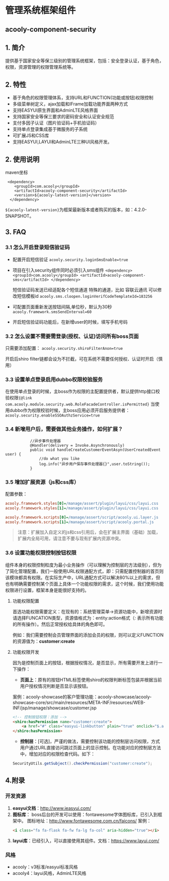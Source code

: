 <!-- title: 安全后台管理组件   -->
<!-- type: app -->
<!-- author: zhangpu,qiubo,shuijing -->

管理系统框架组件
====
acooly-component-security
----

## 1. 简介

提供基于国家安全等保三级别的管理系统框架，包括：安全登录认证，基于角色，权限，资源管理的权限管理系统等。

## 2. 特性

* 基于角色的权限管理体系，支持URL和FUNCTION(功能或按钮)权限控制
* 多级菜单树定义，ajax加载和IFrame加载功能界面两种方式
* 支持EASYUI原生界面和AdminLTE风格界面
* 支持国家安全等保三要求的密码安全和认证安全规范
* 支付多因子认证（图片验证码+手机验证码）
* 支持单点登录集成基于微服务的子系统
* 可扩展JS和CSS库
* 支持EASYUI,LAYUI和AdminLTE三种UI风格开发。

## 2. 使用说明

maven坐标

     <dependency>
        <groupId>com.acooly</groupId>
        <artifactId>acooly-component-security</artifactId>
        <version>${acooly-latest-version}</version>
      </dependency>

`${acooly-latest-version}`为框架最新版本或者购买的版本，如：4.2.0-SNAPSHOT。



## 3. FAQ

### 3.1 怎么开启登录短信验证码

* 配置开启短信验证
    `acooly.security.loginSmsEnable=true
    `
* 项目在引入security组件同时必须引入sms组件
    `<dependency>
          <groupId>com.acooly</groupId>
          <artifactId>acooly-component-sms</artifactId>
     </dependency>`
     
     短信验证码发送已经适配各个短信通道
     特殊的通道，比如 容联云通讯 可以修改短信模板id
     `acooly.sms.cloopen.loginVerifCodeTemplateId=183256
     `
* 可配置页面重新发送按钮间隔,单位秒，默认为30秒
     `acooly.framework.smsSendInterval=60
      `
* 开启短信验证码功能后，在新增user的时候，填写手机号码


### 3.2 怎么设置不需要需登录(授权、认证)访问所有boss页面

只需要添加配置：
`acooly.security.shiroFilterAnon=true
`

开启后shiro filter链都会设为不拦截，可在系统不需要任何授权、认证时开启（慎用）

### 3.3 设置单点登录启用dubbo权限校验服务

在使用单点登录的时候，主boss作为权限的主配置提供者，默认提供http接口校验权限`{@link com.acooly.module.security.web.RoleFacadeController.isPermitted}`
当使用dubbo作为权限校验时候，主boss应用必须开启服务提供者：
`acooly.security.enableSSOAuthzService=true
`

### 3.4 新增用户后，需要做其他业务操作，如何扩展？
       
               //异步事件处理器
               @Handler(delivery = Invoke.Asynchronously)
               public void handleCreateCustomerEventAsyn(UserCreatedEvent user) {
                   //do what you like
                   log.info("异步用户保存事件处理器{}",user.toString());
               }
 
### 3.5 增加扩展资源（js和css库）
配置参数：

```ini
acooly.framework.styles[0]=/manage/assert/plugin/layui/css/layui.css
acooly.framework.styles[1]=/manage/assert/plugin/layui/css/layui.css

acooly.framework.scripts[0]=/manage/assert/script/acooly.ui.layer.js
acooly.framework.scripts[1]=/manage/assert/script/acooly.portal.js
```

>注意：扩展加入自定义的js和css引用后，会在扩展主界面（基础）加载，扩展内全局可用，请注意不要与现有扩展内资源冲突。
   
### 3.6 设置功能权限控制按钮权限

组件本身的权限控制粒度为最小业务操作（可以理解为控制层的方法级别），但为了简化管理配置，我们一般使用URL权限通配方式，即：只需配置控制器的首页则该模块都具有权限。在实际生产中，URL通配方式可以解决80%以上的需求，但也有明确需要控制某个页面上具体一个功能权限的需求，这个时候，我们使用功能权限进行设置，框架本身是能很好支持的。

1. 功能权限配置

	首选功能权限需要定义：在现有的：系统管理菜单->资源功能中，新增资源时请选择FUNCATION类型，资源值格式为：entity:action格式（*:* 表示所有功能的所有操作）。然后正常授权给具体的角色即可。

	例如：我们需要控制会员管理界面的添加会员的权限，则可以定义FUNCTION的资源值为：**customer:create**

2. 功能权限开发

	因为是控制页面上的按钮，根据授权情况，是否显示，所有需要开发上进行一下操作：

	* **页面上**：原有的按钮HTML标签使用shiro的权限判断标签包装并根据当前用户授权情况判断是否显示该按钮。

	案例：acooly-showcase的客户管理功能：acooly-showcase/acooly-showcase-core/src/main/resources/META-INF/resources/WEB-INF/jsp/manage/showcase/customer.jsp

	```html
	<!-- 控制按钮权限：添加 -->
	<shiro:hasPermission name="customer:create">
		<a href="#" class="easyui-linkbutton" plain="true" onclick="$.acooly.framework.create({url:'/manage/showcase/customer/create.html',entity:'customer',width:700,height:400,reload:true})"><i class="fa fa-plus-circle fa-lg fa-fw fa-col"></i>添加</a>
	</shiro:hasPermission>
	```

	* **控制层**：[可选]，严谨的做法，需要控制该功能的控制层访问权限，方式用户通过URL直接访问跳过页面上的显示控制。在功能对应的控制层方法中，增加对应的权限检查代码。如下：

	```java
	SecurityUtils.getSubject().checkPermission("customer:create");
	```
	    
               
## 4.附录

### 开发资源

1. **easyui文档**：http://www.jeasyui.com/
1. **图标库**：
    boss后台的开发可以使用：fontawesome字体图标库，已引入到框架中。
    图标地址：http://www.fontawesome.com.cn/faicons/
    案例：
    ```html
    <i class="fa fa-flask fa-fw fa-lg fa-col" aria-hidden="true"></i>
    ```
2. **layui库**：已经引入，可以直接使用其组件。文档：https://www.layui.com/

### 风格

* acooly：v3标准/easyui标准风格
* acooly4：layui风格，AdminLTE风格


             